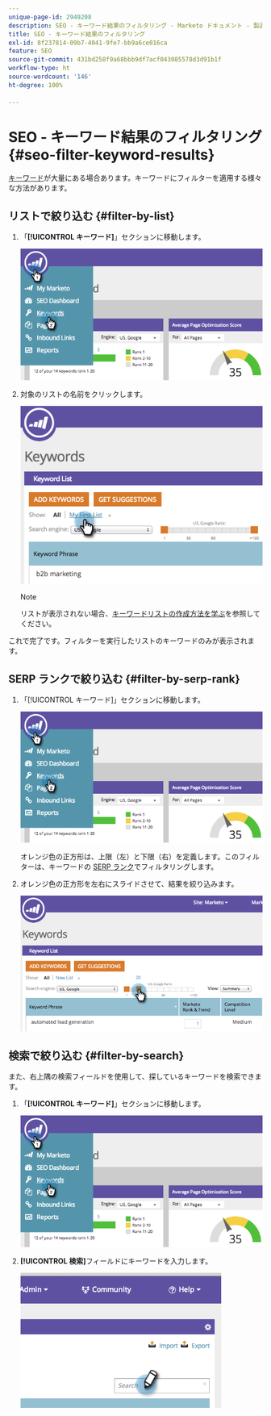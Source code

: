 ```yaml
---
unique-page-id: 2949208
description: SEO - キーワード結果のフィルタリング - Marketo ドキュメント - 製品ドキュメント
title: SEO - キーワード結果のフィルタリング
exl-id: 8f237814-09b7-4041-9fe7-bb9a6ce016ca
feature: SEO
source-git-commit: 431bd258f9a68bbb9df7acf043085578d3d91b1f
workflow-type: ht
source-wordcount: '146'
ht-degree: 100%

---
```


# SEO - キーワード結果のフィルタリング {#seo-filter-keyword-results}

[キーワード](/help/marketo/product-docs/additional-apps/seo/keywords/seo-understanding-keywords.md)が大量にある場合あります。キーワードにフィルターを適用する様々な方法があります。

## リストで絞り込む {#filter-by-list}

1. 「**[!UICONTROL キーワード]**」セクションに移動します。

   ![](assets/image2014-9-18-11-3a55-3a8.png)

1. 対象のリストの名前をクリックします。

   ![](assets/image2014-9-18-11-3a55-3a32.png)

   >[!NOTE]
   >
   >リストが表示されない場合、[キーワードリストの作成方法を学ぶ](/help/marketo/product-docs/additional-apps/seo/understanding-seo/seo-managing-lists.md)を参照してください。

これで完了です。フィルターを実行したリストのキーワードのみが表示されます。

## SERP ランクで絞り込む {#filter-by-serp-rank}

1. 「[!UICONTROL キーワード]」セクションに移動します。

   ![](assets/image2014-9-18-12-3a0-3a10.png)

   オレンジ色の正方形は、上限（左）と下限（右）を定義します。このフィルターは、キーワードの [SERP ランク](/help/marketo/product-docs/additional-apps/seo/understanding-seo/understanding-search-engine-optimization.md)でフィルタリングします。

1. オレンジ色の正方形を左右にスライドさせて、結果を絞り込みます。

   ![](assets/image2014-9-18-12-3a0-3a15.png)

## 検索で絞り込む {#filter-by-search}

また、右上隅の検索フィールドを使用して、探しているキーワードを検索できます。

1. 「**[!UICONTROL キーワード]**」セクションに移動します。

   ![](assets/image2014-9-18-12-3a0-3a50.png)

1. **[!UICONTROL 検索]**&#x200B;フィールドにキーワードを入力します。

   ![](assets/image2014-9-18-12-3a1-3a7.png)
